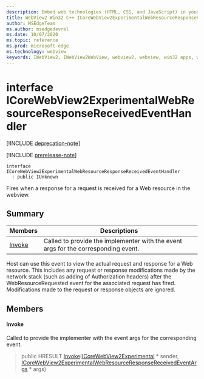 ```yaml
---
description: Embed web technologies (HTML, CSS, and JavaScript) in your native applications with the Microsoft Edge WebView2 control
title: WebView2 Win32 C++ ICoreWebView2ExperimentalWebResourceResponseReceivedEventHandler
author: MSEdgeTeam
ms.author: msedgedevrel
ms.date: 10/07/2020
ms.topic: reference
ms.prod: microsoft-edge
ms.technology: webview
keywords: IWebView2, IWebView2WebView, webview2, webview, win32 apps, win32, edge, ICoreWebView2, ICoreWebView2Controller, browser control, edge html, ICoreWebView2ExperimentalWebResourceResponseReceivedEventHandler
---
```


# interface ICoreWebView2ExperimentalWebResourceResponseReceivedEventHandler 

[!INCLUDE [deprecation-note](../includes/deprecation-note.md)]

[!INCLUDE [prerelease-note](../includes/prerelease-note.md)]

```
interface ICoreWebView2ExperimentalWebResourceResponseReceivedEventHandler
  : public IUnknown
```

Fires when a response for a request is received for a Web resource in the webview.

## Summary

 Members                        | Descriptions
--------------------------------|---------------------------------------------
[Invoke](#invoke) | Called to provide the implementer with the event args for the corresponding event.

Host can use this event to view the actual request and response for a Web resource. This includes any request or response modifications made by the network stack (such as adding of Authorization headers) after the WebResourceRequested event for the associated request has fired. Modifications made to the request or response objects are ignored.

## Members

#### Invoke 

Called to provide the implementer with the event args for the corresponding event.

> public HRESULT [Invoke](#invoke)([ICoreWebView2Experimental](icorewebview2experimental.md) * sender, [ICoreWebView2ExperimentalWebResourceResponseReceivedEventArgs](icorewebview2experimentalwebresourceresponsereceivedeventargs.md) * args)

